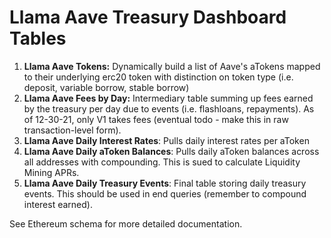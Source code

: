 # Llama Aave Treasury Dashboard Tables

1. **Llama Aave Tokens:** Dynamically build a list of Aave's aTokens mapped to their underlying erc20 token with distinction on token type (i.e. deposit, variable borrow, stable borrow)
2. **Llama Aave Fees by Day:** Intermediary table summing up fees earned by the treasury per day due to events (i.e. flashloans, repayments). As of 12-30-21, only V1 takes fees (eventual todo - make this in raw transaction-level form).
3. **Llama Aave Daily Interest Rates**: Pulls daily interest rates per aToken
4. **Llama Aave Daily aToken Balances**: Pulls daily aToken balances across all addresses with compounding. This is sued to calculate Liquidity Mining APRs.
5. **Llama Aave Daily Treasury Events**: Final table storing daily treasury events. This should be used in end queries (remember to compound interest earned).

See Ethereum schema for more detailed documentation.
